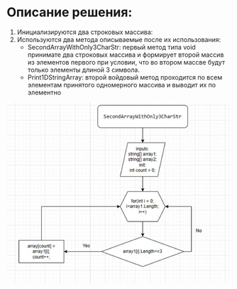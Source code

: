 # Описание решения:
1) Инициализируются два строковых массива:
2) Используются два метода описываемые после их использования:
    * SecondArrayWithOnly3CharStr: первый метод типа void принимате два строковых массива и формирует второй массив из элементов первого при условии, что во втором массве будут только элементы длиной 3 символа.
    * Print1DStringArray: второй войдовый метод проходится по всем элементам принятого одномерного массива и выводит их по элементно

![Схема](%D0%B1%D0%BB%D0%BE%D0%BA_%D1%81%D1%85%D0%B5%D0%BC%D0%B0.jpg)
